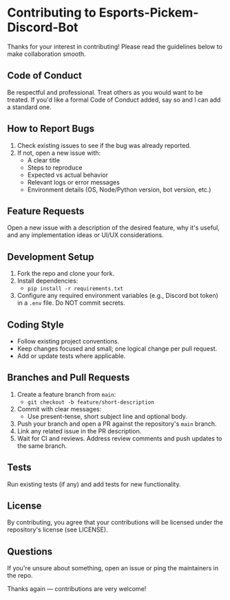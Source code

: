 # Contributing to Esports-Pickem-Discord-Bot

Thanks for your interest in contributing! Please read the guidelines below to make collaboration smooth.

## Code of Conduct
Be respectful and professional. Treat others as you would want to be treated. If you'd like a formal Code of Conduct added, say so and I can add a standard one.

## How to Report Bugs
1. Check existing issues to see if the bug was already reported.
2. If not, open a new issue with:
   - A clear title
   - Steps to reproduce
   - Expected vs actual behavior
   - Relevant logs or error messages
   - Environment details (OS, Node/Python version, bot version, etc.)

## Feature Requests
Open a new issue with a description of the desired feature, why it's useful, and any implementation ideas or UI/UX considerations.

## Development Setup
1. Fork the repo and clone your fork.
2. Install dependencies:
   - `pip install -r requirements.txt`
3. Configure any required environment variables (e.g., Discord bot token) in a `.env` file. Do NOT commit secrets.

## Coding Style
- Follow existing project conventions.
- Keep changes focused and small; one logical change per pull request.
- Add or update tests where applicable.

## Branches and Pull Requests
1. Create a feature branch from `main`:
   - `git checkout -b feature/short-description`
2. Commit with clear messages:
   - Use present-tense, short subject line and optional body.
3. Push your branch and open a PR against the repository's `main` branch.
4. Link any related issue in the PR description.
5. Wait for CI and reviews. Address review comments and push updates to the same branch.

## Tests
Run existing tests (if any) and add tests for new functionality.

## License
By contributing, you agree that your contributions will be licensed under the repository's license (see LICENSE).

## Questions
If you're unsure about something, open an issue or ping the maintainers in the repo.

Thanks again — contributions are very welcome!